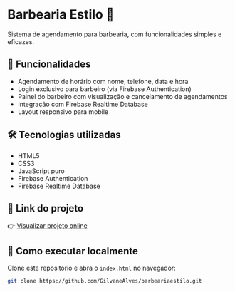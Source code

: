 # Barbearia Estilo 💈

Sistema de agendamento para barbearia, com funcionalidades simples e eficazes.

## 🚀 Funcionalidades
- Agendamento de horário com nome, telefone, data e hora
- Login exclusivo para barbeiro (via Firebase Authentication)
- Painel do barbeiro com visualização e cancelamento de agendamentos
- Integração com Firebase Realtime Database
- Layout responsivo para mobile

## 🛠️ Tecnologias utilizadas
- HTML5
- CSS3
- JavaScript puro
- Firebase Authentication
- Firebase Realtime Database


## 🔗 Link do projeto
👉 [Visualizar projeto online](https://gilvanealves.github.io/barbeariaestilo/index.html)

## 📂 Como executar localmente
Clone este repositório e abra o `index.html` no navegador:

```bash
git clone https://github.com/GilvaneAlves/barbeariaestilo.git
